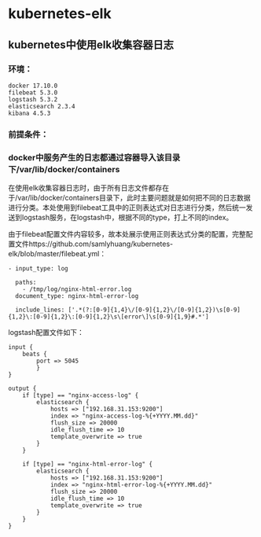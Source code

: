 # kubernetes-elk
## kubernetes中使用elk收集容器日志

### 环境：
    docker 17.10.0
    filebeat 5.3.0
    logstash 5.3.2
    elasticsearch 2.3.4
    kibana 4.5.3

### 前提条件：
### docker中服务产生的日志都通过容器导入该目录下/var/lib/docker/containers

在使用elk收集容器日志时，由于所有日志文件都存在于/var/lib/docker/containers目录下，此时主要问题就是如何把不同的日志数据进行分类。本处使用到filebeat工具中的正则表达式对日志进行分类，然后统一发送到logstash服务，在logstash中，根据不同的type，打上不同的index。

由于filebeat配置文件内容较多，故本处展示使用正则表达式分类的配置，完整配置文件https://github.com/samlyhuang/kubernetes-elk/blob/master/filebeat.yml：

    - input_type: log
    
      paths:
        - /tmp/log/nginx-html-error.log
      document_type: nginx-html-error-log
    
      include_lines: ['.*(?:[0-9]{1,4}\/[0-9]{1,2}\/[0-9]{1,2})\s[0-9]{1,2}\:[0-9]{1,2}\:[0-9]{1,2}\s\[error\]\s[0-9]{1,9}#.*']



logstash配置文件如下：

    input {
        beats {
            port => 5045
            }
    }
    
    output {
        if [type] == "nginx-access-log" {
            elasticsearch {
                hosts => ["192.168.31.153:9200"]
                index => "nginx-access-log-%{+YYYY.MM.dd}"
                flush_size => 20000
                idle_flush_time => 10
                template_overwrite => true
            }
        }
    
        if [type] == "nginx-html-error-log" {
            elasticsearch {
                hosts => ["192.168.31.153:9200"]
                index => "nginx-html-error-log-%{+YYYY.MM.dd}"
                flush_size => 20000
                idle_flush_time => 10
                template_overwrite => true
            }
        }
    }
    















